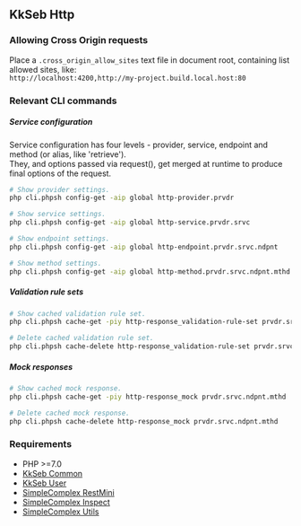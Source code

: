 ## KkSeb Http ##

### Allowing Cross Origin requests ###

Place a ```.cross_origin_allow_sites``` text file in document root, containing list allowed sites, like:  
```http://localhost:4200,http://my-project.build.local.host:80```

### Relevant CLI commands ###


##### Service configuration #####

Service configuration has four levels - provider, service, endpoint and method (or alias, like 'retrieve').  
They, and options passed via request(), get merged at runtime to produce final options of the request.
```bash
# Show provider settings.
php cli.phpsh config-get -aip global http-provider.prvdr

# Show service settings.
php cli.phpsh config-get -aip global http-service.prvdr.srvc

# Show endpoint settings.
php cli.phpsh config-get -aip global http-endpoint.prvdr.srvc.ndpnt

# Show method settings.
php cli.phpsh config-get -aip global http-method.prvdr.srvc.ndpnt.mthd
```

##### Validation rule sets #####

```bash
# Show cached validation rule set.
php cli.phpsh cache-get -piy http-response_validation-rule-set prvdr.srvc.ndpnt.mthd

# Delete cached validation rule set.
php cli.phpsh cache-delete http-response_validation-rule-set prvdr.srvc.ndpnt.mthd
```

##### Mock responses #####

```bash
# Show cached mock response.
php cli.phpsh cache-get -piy http-response_mock prvdr.srvc.ndpnt.mthd

# Delete cached mock response.
php cli.phpsh cache-delete http-response_mock prvdr.srvc.ndpnt.mthd
```

### Requirements ###

- PHP >=7.0
- [KkSeb Common](https://kkgit.kk.dk/php-psr.kk-seb/common)
- [KkSeb User](https://kkgit.kk.dk/php-psr.kk-seb/user)
- [SimpleComplex RestMini](https://github.com/simplecomplex/restmini)
- [SimpleComplex Inspect](https://github.com/simplecomplex/inspect)
- [SimpleComplex Utils](https://github.com/simplecomplex/php-utils)

<!--
##### Suggestions #####
-->
